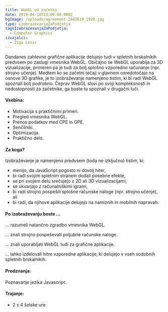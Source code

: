 ```yaml
---
title: WebGL od začetka
date: 2019-04-18T23:00:00.000Z
bgImage: /uploads/agreement-2642610_1920.jpg
type: izobrazevanjaZaPodjetja
tagsIzobrazevanjaZaPodjetja:
  - Computer Graphics
izvajalci:
  - Žiga Lesar
---
```

Dandanes zahtevne grafične aplikacije delujejo tudi v spletnih brskalnikih predvsem po zaslugi vmesnika WebGL. Običajno se WebGL uporablja za 3D vizualizacije, primeren pa je tudi za bolj splošno vzporedno računanje (npr. strojno učenje). Medtem ko se začetni tečaji v glavnem osredotočajo na osnove 3D grafike, je to izobraževanje namenjeno tistim, ki bi radi WebGL spoznali bolj podrobno. Čeprav WebGL slovi po svoji kompleksnosti in nedostopnosti za začetnike, ga boste tu spoznali v drugačni luči.

#### Vsebina:

* Motivacija s praktičnimi primeri.
* Pregled vmesnika WebGL.
* Prenos podatkov med CPE in GPE.
* Senčilniki.
* Optimizacija.
* Praktično delo.

#### Za koga?

Izobraževanje je namenjeno predvsem (toda ne izključno) tistim, ki:

* menijo, da JavaScript pogosto ni dovolj hiter,
* bi radi svojim spletnim stranem dodali posebne efekte,
* se pri svojem delu srečujejo z 2D ali 3D vizualizacijami,
* se ukvarjajo z računalniškimi igrami,
* bi radi strojno pospešili splošne računske naloge (npr. strojno učenje), ali
* bi radi, da njihove aplikacije delujejo na namiznih in mobilnih napravah.

#### Po izobraževanju boste ...

... razumeli natančno zgradbo vmesnika WebGL.

... znali strojno pospeševati poljubne računske naloge.

... znali uporabljati WebGL tudi za grafične aplikacije.

... lahko izdelovali hitre vzporedne aplikacije, ki delujejo v vseh sodobnih spletnih brskalnikih.

#### Predznanja:

Poznavanje jezika Javascript.

#### Trajanje:

* 2 x 4 šolske ure
